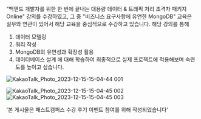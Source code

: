 "백엔드 개발자를 위한 한 번에 끝내는 대용량 데이터 & 트래픽 처리 초격차 패키지 Online" 강의를 수강하였고, 그 중 "비즈니스 요구사항에 유연한 MongoDB" 교육은 실무와 연관이 있어서 해당 교육을 중심적으로 수강하고 있습니다. 해당 강의를 통해
1. 데이터 모델링
2. 쿼리 작성
3. MongoDB의 유연성과 확장성 활용
4. 데이터베이스 설계
에 대해 학습하여
최종적으로 실제 프로젝트에 적용해보며 숙련도를 높이고 싶습니다.


![KakaoTalk_Photo_2023-12-15-15-04-44 001](https://github.com/green274/green/assets/153890448/9ca55e9d-077c-46ca-a668-7baabf97e48f)

![KakaoTalk_Photo_2023-12-15-15-04-45 002](https://github.com/green274/green/assets/153890448/cf95b4f5-e9fd-44b6-b541-08fc10c502dd)
![KakaoTalk_Photo_2023-12-15-15-04-45 003](https://github.com/green274/green/assets/153890448/5922d5ba-6005-4759-8728-f6e39088186f)

'본 게시물은 패스트캠퍼스 수강 후기 이벤트 참여를 위해 작성되었습니다'
